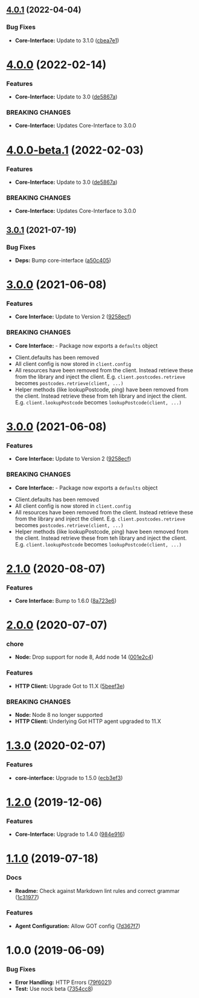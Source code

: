 ## [4.0.1](https://github.com/ideal-postcodes/core-node/compare/4.0.0...4.0.1) (2022-04-04)


### Bug Fixes

* **Core-Interface:** Update to 3.1.0 ([cbea7e1](https://github.com/ideal-postcodes/core-node/commit/cbea7e1))

# [4.0.0](https://github.com/ideal-postcodes/core-node/compare/3.0.1...4.0.0) (2022-02-14)


### Features

* **Core-Interface:** Update to 3.0 ([de5867a](https://github.com/ideal-postcodes/core-node/commit/de5867a))


### BREAKING CHANGES

* **Core-Interface:** Updates Core-Interface to 3.0.0

# [4.0.0-beta.1](https://github.com/ideal-postcodes/core-node/compare/3.0.1...4.0.0-beta.1) (2022-02-03)


### Features

* **Core-Interface:** Update to 3.0 ([de5867a](https://github.com/ideal-postcodes/core-node/commit/de5867a))


### BREAKING CHANGES

* **Core-Interface:** Updates Core-Interface to 3.0.0

## [3.0.1](https://github.com/ideal-postcodes/core-node/compare/3.0.0...3.0.1) (2021-07-19)


### Bug Fixes

* **Deps:** Bump core-interface ([a50c405](https://github.com/ideal-postcodes/core-node/commit/a50c405))

# [3.0.0](https://github.com/ideal-postcodes/core-node/compare/2.1.0...3.0.0) (2021-06-08)


### Features

* **Core Interface:** Update to Version 2 ([9258ecf](https://github.com/ideal-postcodes/core-node/commit/9258ecf))


### BREAKING CHANGES

* **Core Interface:** - Package now exports a `defaults` object
- Client.defaults has been removed
- All client config is now stored in `client.config`
- All resources have been removed from the client. Instead retrieve
these from the library and inject the client. E.g.
`client.postcodes.retrieve` becomes `postcodes.retrieve(client, ...)`
- Helper methods (like lookupPostcode, ping) have been removed from the client.
Instead retrieve these from teh library and inject the client. E.g.
`client.lookupPostcode` becomes `lookupPostcode(client, ...)`

# [3.0.0](https://github.com/ideal-postcodes/core-node/compare/2.1.0...3.0.0) (2021-06-08)


### Features

* **Core Interface:** Update to Version 2 ([9258ecf](https://github.com/ideal-postcodes/core-node/commit/9258ecf))


### BREAKING CHANGES

* **Core Interface:** - Package now exports a `defaults` object
- Client.defaults has been removed
- All client config is now stored in `client.config`
- All resources have been removed from the client. Instead retrieve
these from the library and inject the client. E.g.
`client.postcodes.retrieve` becomes `postcodes.retrieve(client, ...)`
- Helper methods (like lookupPostcode, ping) have been removed from the client.
Instead retrieve these from teh library and inject the client. E.g.
`client.lookupPostcode` becomes `lookupPostcode(client, ...)`

# [2.1.0](https://github.com/ideal-postcodes/core-node/compare/2.0.0...2.1.0) (2020-08-07)


### Features

* **Core Interface:** Bump to 1.6.0 ([8a723e6](https://github.com/ideal-postcodes/core-node/commit/8a723e6))

# [2.0.0](https://github.com/ideal-postcodes/core-node/compare/1.3.0...2.0.0) (2020-07-07)


### chore

* **Node:** Drop support for node 8, Add node 14 ([001e2c4](https://github.com/ideal-postcodes/core-node/commit/001e2c4))


### Features

* **HTTP Client:** Upgrade Got to 11.X ([5beef3e](https://github.com/ideal-postcodes/core-node/commit/5beef3e))


### BREAKING CHANGES

* **Node:** Node 8 no longer supported
* **HTTP Client:** Underlying Got HTTP agent upgraded to 11.X

# [1.3.0](https://github.com/ideal-postcodes/core-node/compare/1.2.0...1.3.0) (2020-02-07)


### Features

* **core-interface:** Upgrade to 1.5.0 ([ecb3ef3](https://github.com/ideal-postcodes/core-node/commit/ecb3ef3))

# [1.2.0](https://github.com/ideal-postcodes/core-node/compare/1.1.0...1.2.0) (2019-12-06)


### Features

* **Core-Interface:** Upgrade to 1.4.0 ([984e916](https://github.com/ideal-postcodes/core-node/commit/984e916))

# [1.1.0](https://github.com/ideal-postcodes/core-node/compare/1.0.0...1.1.0) (2019-07-18)


### Docs

* **Readme:** Check against Markdown lint rules and correct grammar ([1c31977](https://github.com/ideal-postcodes/core-node/commit/1c31977))


### Features

* **Agent Configuration:** Allow GOT config ([7d367f7](https://github.com/ideal-postcodes/core-node/commit/7d367f7))

# 1.0.0 (2019-06-09)


### Bug Fixes

* **Error Handling:** HTTP Errors ([79f6021](https://github.com/ideal-postcodes/core-node/commit/79f6021))
* **Test:** Use nock beta ([7354cc8](https://github.com/ideal-postcodes/core-node/commit/7354cc8))
